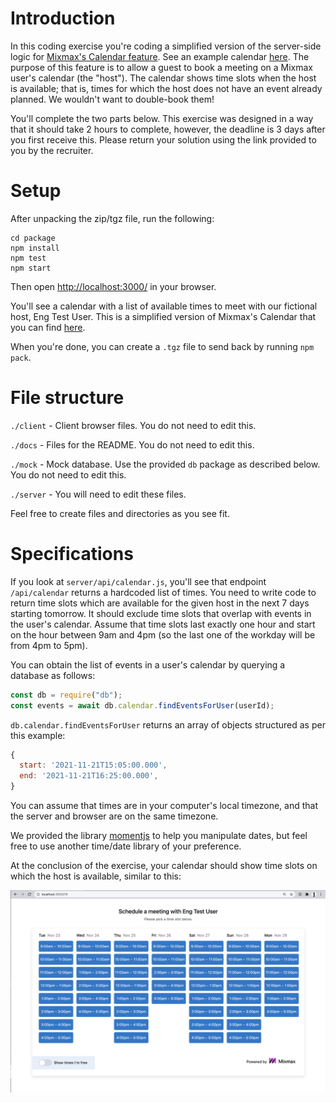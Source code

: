 # Introduction

In this coding exercise you're coding a simplified version of the server-side logic
for [Mixmax's Calendar feature](https://www.mixmax.com/calendar). See an example calendar [here](https://cal.mixmax.com/demo/30). The purpose of this feature is to allow a guest to book a meeting on a Mixmax user's calendar (the "host"). The calendar shows time slots when the host is available; that is, times for which the host does not have an event already planned. We wouldn't want to double-book them!

You'll complete the two parts below. This exercise was designed in a way that it should take 2 hours to complete, however, the deadline is 3 days after you first receive this. Please return your solution using the link provided to you by the recruiter.

# Setup

After unpacking the zip/tgz file, run the following:

```
cd package
npm install
npm test
npm start
```

Then open <http://localhost:3000/> in your browser.

You'll see a calendar with a list of available times to meet with our fictional host, Eng Test User. This is a simplified version of Mixmax's Calendar that you can find [here](https://cal.mixmax.com/demo/30).

When you're done, you can create a `.tgz` file to send back by running `npm pack`.

# File structure

`./client` - Client browser files. You do not need to edit this.

`./docs` - Files for the README. You do not need to edit this.

`./mock` - Mock database. Use the provided `db` package as described below. You do not need to edit this.

`./server` - You will need to edit these files.

Feel free to create files and directories as you see fit.

# Specifications

If you look at `server/api/calendar.js`, you'll see that endpoint `/api/calendar` returns a hardcoded list of times. You need to write code to return time slots which are available for the given host in the next 7 days starting tomorrow. It should exclude time slots that overlap with events in the user's calendar. Assume that time slots last exactly one hour and start on the hour between 9am and 4pm (so the last one of the workday will be from 4pm to 5pm).

You can obtain the list of events in a user's calendar by querying a database as follows:

```js
const db = require("db");
const events = await db.calendar.findEventsForUser(userId);
```

`db.calendar.findEventsForUser` returns an array of objects structured as per this example:

```js
{
  start: '2021-11-21T15:05:00.000',
  end: '2021-11-21T16:25:00.000',
}
```

You can assume that times are in your computer's local timezone, and that the server and browser are on the same timezone.

We provided the library [momentjs](https://momentjs.com/) to help you manipulate dates, but feel free to use another time/date library of your preference.

At the conclusion of the exercise, your calendar should show time slots on which the host is available, similar to this:

![End result](docs/result.png)
